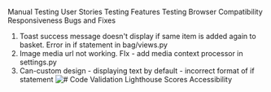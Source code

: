 Manual Testing
User Stories Testing
Features Testing
Browser Compatibility
Responsiveness
Bugs and Fixes
1. Toast success message doesn't display if same item is added again to basket. Error in if statement in bag/views.py
2. Image media url not working. FIx - add media context processor in settings.py
3. Can-custom design - displaying text by default - incorrect format of if statement
![#](documentation/screenshots/##.png)
Code Validation
Lighthouse Scores
Accessibility